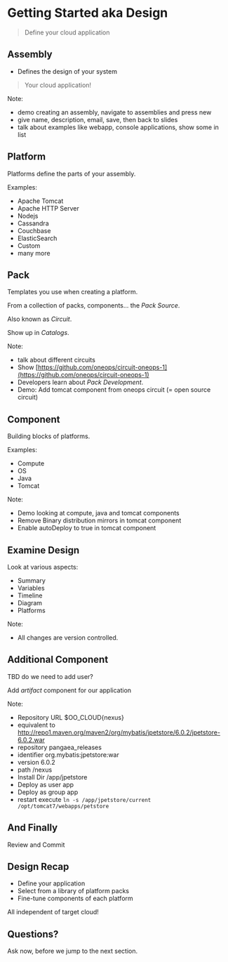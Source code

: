 # Getting Started aka Design

> Define your cloud application


## Assembly
 
- Defines the design of your system

> Your cloud application!

Note: 
- demo creating an assembly, navigate to assemblies and press new
- give name, description, email, save, then back to slides
- talk about examples like webapp, console applications, show some in list


## Platform

Platforms define the parts of your assembly.

Examples:

- Apache Tomcat
- Apache HTTP Server
- Nodejs
- Cassandra
- Couchbase
- ElasticSearch
- Custom
- many more


## Pack

Templates you use when creating a platform.

From a collection of packs, components... the _Pack Source_.

Also known as _Circuit_.

Show up in _Catalogs_.

Note:
- talk about different circuits
- Show [https://github.com/oneops/circuit-oneops-1](https://github.com/oneops/circuit-oneops-1)
- Developers learn about _Pack Development_.
- Demo: Add tomcat component from oneops circuit (= open source circuit)


## Component

Building blocks of platforms.

Examples:

- Compute
- OS
- Java
- Tomcat

Note:
- Demo looking at compute, java and tomcat components
- Remove Binary distribution mirrors in tomcat component
- Enable autoDeploy to true in tomcat component


## Examine Design

Look at various aspects:

- Summary
- Variables
- Timeline
- Diagram
- Platforms

Note:
- All changes are version controlled.


## Additional Component

TBD do we need to add user? 

Add _artifact_ component for our application

Note:
- Repository URL $OO_CLOUD{nexus} 
- equivalent to http://repo1.maven.org/maven2/org/mybatis/jpetstore/6.0.2/jpetstore-6.0.2.war
- repository  pangaea_releases
- identifier  org.mybatis:jpetstore:war
- version 6.0.2
- path /nexus
- Install Dir /app/jpetstore
- Deploy as user app
- Deploy as group  app
- restart execute `ln -s /app/jpetstore/current /opt/tomcat7/webapps/petstore`


## And Finally

Review and Commit


## Design Recap

- Define your application
- Select from a library of platform packs
- Fine-tune components of each platform

All independent of target cloud!


## Questions? 

Ask now, before we jump to the next section.


